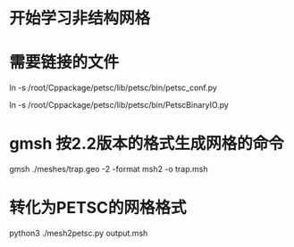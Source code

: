 # 开始学习非结构网格

# 需要链接的文件
ln -s /root/Cppackage/petsc/lib/petsc/bin/petsc_conf.py

ln -s /root/Cppackage/petsc/lib/petsc/bin/PetscBinaryIO.py
# gmsh 按2.2版本的格式生成网格的命令
gmsh ./meshes/trap.geo -2 -format msh2 -o trap.msh
# 转化为PETSC的网格格式
python3 ./mesh2petsc.py output.msh